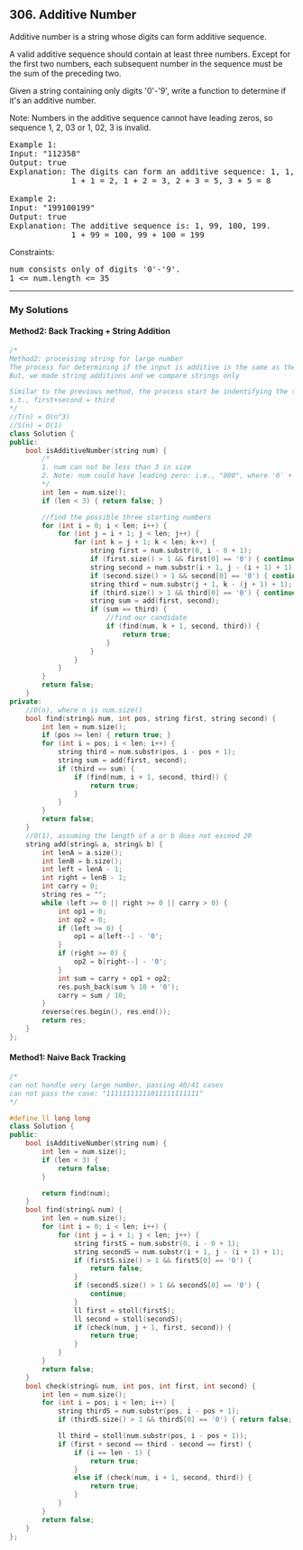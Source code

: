## 306. Additive Number

Additive number is a string whose digits can form additive sequence.

A valid additive sequence should contain at least three numbers. Except for the first two numbers, each subsequent number in the sequence must be the sum of the preceding two.

Given a string containing only digits '0'-'9', write a function to determine if it's an additive number.

Note: Numbers in the additive sequence cannot have leading zeros, so sequence 1, 2, 03 or 1, 02, 3 is invalid.

 
<pre>
Example 1:
Input: "112358"
Output: true
Explanation: The digits can form an additive sequence: 1, 1, 2, 3, 5, 8. 
             1 + 1 = 2, 1 + 2 = 3, 2 + 3 = 5, 3 + 5 = 8

Example 2:
Input: "199100199"
Output: true
Explanation: The additive sequence is: 1, 99, 100, 199. 
             1 + 99 = 100, 99 + 100 = 199
</pre>

Constraints:
<pre>
num consists only of digits '0'-'9'.
1 <= num.length <= 35
</pre>

----------------------------------------------------------------------------------------------------------
### My Solutions

#### Method2: Back Tracking + String Addition
```c++
/*
Method2: processing string for large number
The process for determining if the input is additive is the same as the previous method.
But, we made string additions and we compare strings only

Similar to the previous method, the process start be indentifying the starting 3 numbers: first, second, third
s.t., first+second = third
*/
//T(n) = O(n^3)
//S(n) = O(1)
class Solution {
public:
    bool isAdditiveNumber(string num) {
        /*
        1. num can not be less than 3 in size
        2. Note: num could have leading zero: i.e., "000", where '0' + '0' == '0'
        */
        int len = num.size();
        if (len < 3) { return false; }

        //find the possible three starting numbers
        for (int i = 0; i < len; i++) {
            for (int j = i + 1; j < len; j++) {
                for (int k = j + 1; k < len; k++) {
                    string first = num.substr(0, i - 0 + 1);
                    if (first.size() > 1 && first[0] == '0') { continue; }
                    string second = num.substr(i + 1, j - (i + 1) + 1);
                    if (second.size() > 1 && second[0] == '0') { continue; }
                    string third = num.substr(j + 1, k - (j + 1) + 1);
                    if (third.size() > 1 && third[0] == '0') { continue; }
                    string sum = add(first, second);
                    if (sum == third) {
                        //find our candidate
                        if (find(num, k + 1, second, third)) {
                            return true;
                        }
                    }
                }
            }
        }
        return false;
    }
private:
    //O(n), where n is num.size()
    bool find(string& num, int pos, string first, string second) {
        int len = num.size();
        if (pos >= len) { return true; }
        for (int i = pos; i < len; i++) {
            string third = num.substr(pos, i - pos + 1);
            string sum = add(first, second);
            if (third == sum) {
                if (find(num, i + 1, second, third)) {
                    return true;
                }
            }
        }
        return false;
    }
    //O(1), assuming the length of a or b does not exceed 20
    string add(string& a, string& b) {
        int lenA = a.size();
        int lenB = b.size();
        int left = lenA - 1;
        int right = lenB - 1;
        int carry = 0;
        string res = "";
        while (left >= 0 || right >= 0 || carry > 0) {
            int op1 = 0;
            int op2 = 0;
            if (left >= 0) {
                op1 = a[left--] - '0';
            }
            if (right >= 0) {
                op2 = b[right--] - '0';
            }
            int sum = carry + op1 + op2;
            res.push_back(sum % 10 + '0');
            carry = sum / 10;
        }
        reverse(res.begin(), res.end());
        return res;
    }
};

```

#### Method1: Naive Back Tracking

```c++
/*
can not handle very large number, passing 40/41 cases
can not pass the case: "11111111111011111111111"
*/

#define ll long long
class Solution {
public:
    bool isAdditiveNumber(string num) {
        int len = num.size();
        if (len < 3) {
            return false;
        }

        return find(num);
    }
    bool find(string& num) {
        int len = num.size();
        for (int i = 0; i < len; i++) {
            for (int j = i + 1; j < len; j++) {
                string firstS = num.substr(0, i - 0 + 1);
                string secondS = num.substr(i + 1, j - (i + 1) + 1);
                if (firstS.size() > 1 && firstS[0] == '0') {
                    return false;
                }
                if (secondS.size() > 1 && secondS[0] == '0') {
                    continue;
                }
                ll first = stoll(firstS);
                ll second = stoll(secondS);
                if (check(num, j + 1, first, second)) {
                    return true;
                }
            }
        }
        return false;
    }
    bool check(string& num, int pos, int first, int second) {
        int len = num.size();
        for (int i = pos; i < len; i++) {
            string thirdS = num.substr(pos, i - pos + 1);
            if (thirdS.size() > 1 && thirdS[0] == '0') { return false; }

            ll third = stoll(num.substr(pos, i - pos + 1));
            if (first + second == third - second == first) {
                if (i == len - 1) {
                    return true;
                }
                else if (check(num, i + 1, second, third)) {
                    return true;
                }
            }
        }
        return false;
    }
};
```
